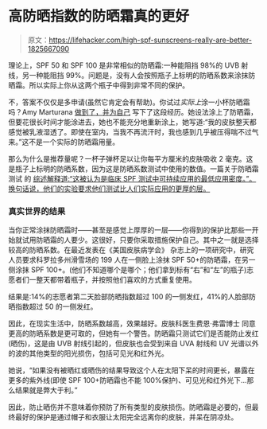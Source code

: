 # 高防晒指数的防晒霜真的更好

> 原文：<https://lifehacker.com/high-spf-sunscreens-really-are-better-1825667090>

理论上，SPF 50 和 SPF 100 是非常相似的防晒霜:一种能阻挡 98%的 UVB 射线，另一种能阻挡 99%。问题是，没有人会按照瓶子上标明的防晒系数来涂抹防晒霜。所以实际上你从这两个瓶子中得到非常不同的保护。



不，答案不仅仅是多申请(虽然它肯定会有帮助)。你试过*实际上*涂一小杯防晒霜吗？Amy Marturana [做到了，并为自己](https://www.self.com/story/i-tried-to-follow-sunscreen-instructions-perfectly-and-realized-ive-been-using-it-wrong-my-entire-life) 写下了这段经历。她设法涂上了防晒霜，但要花很长时间才能涂进去，她也不能充分地重新涂上，她写道:“我的皮肤整天都感觉被乳液湿透了。即使在室内，当我不再流汗时，我也感到几乎被压得喘不过气来。”这不是一个实际的防晒霜用量。

那么为什么是推荐量呢？一杯子弹杯足以让你每平方厘米的皮肤吸收 2 毫克。这是瓶子上标明的防晒系数，因为这是防晒系数测试中使用的数值。一篇关于防晒霜测试 的 [综述解释道:“这被认为是临床 SPF 测试中可持续应用的最低应用密度。”。换句话说，他们的实验要求他们测试比人们实际应用的更厚的层。](https://onlinelibrary.wiley.com/doi/pdf/10.1111/phpp.12095)

### 真实世界的结果

当你正常涂抹防晒霜时——甚至是感觉上厚厚的一层——你得到的保护比那些一开始就试用防晒霜的人要少。这很好，只要你采取措施保护自己。其中之一就是选择较高的防晒系数。在最近发表在《美国皮肤病学会》 杂志上的一项研究中，研究人员要求科罗拉多州滑雪场的 199 人在一侧脸上涂抹 SPF 50+的防晒霜，在另一侧涂抹 SPF 100+。(他们不知道哪个是哪个；他们拿到标有“右”和“左”的瓶子)志愿者们一整天都带着瓶子，并按照他们喜欢的方式重复使用。

结果是:14%的志愿者第二天脸部防晒指数超过 100 的一侧发红，41%的人脸部防晒指数超过 50 的一侧发红。

因此，在现实生活中，防晒系数越高，效果越好。皮肤科医生费恩·弗雷博士 同意更高的防晒系数是更可取的，但她有一个警告。防晒霜只测试它们是否能防止发红(晒伤)，这是由 UVB 射线引起的，但皮肤也会受到来自 UVA 射线和 UV 光谱以外的波的其他类型的阳光损伤，包括可见光和红外光。

她说，“如果没有被晒红或晒伤的结果导致这个人在太阳下呆的时间更长，暴露在更多的紫外线(即使 SPF 100+防晒霜也不能 100%保护)、可见光和红外光下...那么结果就是弊大于利。”

因此，防止晒伤并不意味着你预防了所有类型的皮肤损伤。防晒霜是必要的，但最终最好的保护是通过帽子和衣服让太阳完全远离你的皮肤，并呆在阴凉处。